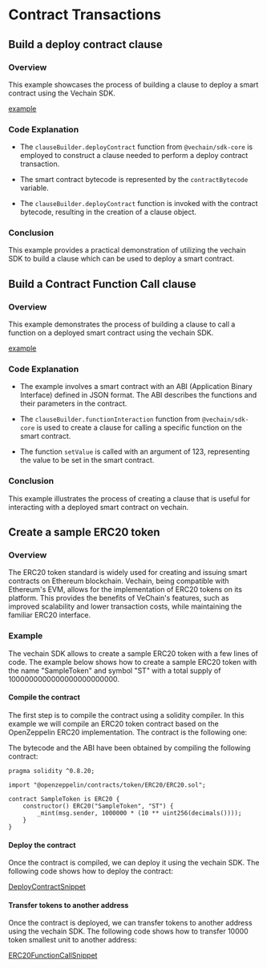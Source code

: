 # Contract Transactions

## Build a deploy contract clause

### Overview

This example showcases the process of building a clause to deploy a smart contract using the Vechain SDK.

[example](examples/contracts/contract-deploy.ts)

### Code Explanation

-   The `clauseBuilder.deployContract` function from `@vechain/sdk-core` is employed to construct a clause needed to perform a deploy contract transaction.

-   The smart contract bytecode is represented by the `contractBytecode` variable.

-   The `clauseBuilder.deployContract` function is invoked with the contract bytecode, resulting in the creation of a clause object.

### Conclusion

This example provides a practical demonstration of utilizing the vechain SDK to build a clause which can be used to deploy a smart contract.

## Build a Contract Function Call clause

### Overview

This example demonstrates the process of building a clause to call a function on a deployed smart contract using the vechain SDK.

[example](examples/contracts/contract-function-call.ts)

### Code Explanation

-   The example involves a smart contract with an ABI (Application Binary Interface) defined in JSON format. The ABI describes the functions and their parameters in the contract.

-   The `clauseBuilder.functionInteraction` function from `@vechain/sdk-core` is used to create a clause for calling a specific function on the smart contract.

-   The function `setValue` is called with an argument of 123, representing the value to be set in the smart contract.

### Conclusion

This example illustrates the process of creating a clause that is useful for interacting with a deployed smart contract on vechain.

   
## Create a sample ERC20 token

### Overview
The ERC20 token standard is widely used for creating and issuing smart contracts on Ethereum blockchain. Vechain, being compatible with Ethereum's EVM, allows for the implementation of ERC20 tokens on its platform. This provides the benefits of VeChain's features, such as improved scalability and lower transaction costs, while maintaining the familiar ERC20 interface.

### Example

The vechain SDK allows to create a sample ERC20 token with a few lines of code. The example below shows how to create a sample ERC20 token with the name "SampleToken" and symbol "ST" with a total supply of 1000000000000000000000000. 

#### Compile the contract

The first step is to compile the contract using a solidity compiler. In this example we will compile an ERC20 token contract based on the OpenZeppelin ERC20 implementation. The contract is the following one: 

The bytecode and the ABI have been obtained by compiling the following contract:

```solidity
pragma solidity ^0.8.20;

import "@openzeppelin/contracts/token/ERC20/ERC20.sol";

contract SampleToken is ERC20 {
    constructor() ERC20("SampleToken", "ST") {
        _mint(msg.sender, 1000000 * (10 ** uint256(decimals())));
    }
}
```

#### Deploy the contract

Once the contract is compiled, we can deploy it using the vechain SDK. The following code shows how to deploy the contract:


[DeployContractSnippet](examples/contracts/contract-create-ERC20-token.ts)


#### Transfer tokens to another address

Once the contract is deployed, we can transfer tokens to another address using the vechain SDK. The following code shows how to transfer 10000 token smallest unit to another address:

[ERC20FunctionCallSnippet](examples/contracts/contract-transfer-ERC20-token.ts)
